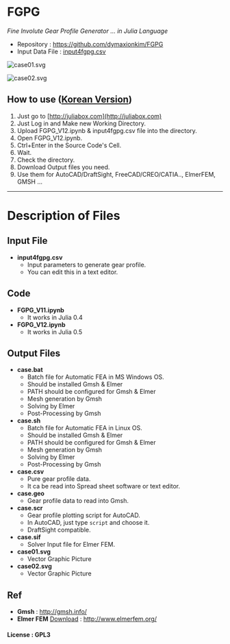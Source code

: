 # FGPG
_Fine Involute Gear Profile Generator ... in Julia Language_

* Repository : <https://github.com/dymaxionkim/FGPG>
* Input Data File : [input4fgpg.csv](https://github.com/dymaxionkim/FGPG/blob/master/input4fgpg.csv)

![case01.svg](http://1.bp.blogspot.com/-F_kEDwR4niE/VW8n2-qTsiI/AAAAAAAAcJA/iV22T-clb6U/s640/20150603_006.png)

![case02.svg](http://1.bp.blogspot.com/-r8eonu7ySqY/VW8n2peQToI/AAAAAAAAcI8/wmAs91TuN6g/s640/20150603_005.png)


## How to use ([Korean Version](http://dymaxionkim.blogspot.kr/search/label/GPG))
1. Just go to [http://juliabox.com](http://juliabox.com)
2. Just Log in and Make new Working Directory.
3. Upload FGPG_V12.ipynb & input4fgpg.csv file into the directory.
4. Open FGPG_V12.ipynb.
5. Ctrl+Enter in the Source Code's Cell.
6. Wait.
7. Check the directory.
8. Download Output files you need.
9. Use them for AutoCAD/DraftSight, FreeCAD/CREO/CATIA.., ElmerFEM, GMSH ...

-----


# Description of Files

## Input File
* __input4fgpg.csv__
  - Input parameters to generate gear profile.
  - You can edit this in a text editor.


## Code
* __FGPG_V11.ipynb__
  - It works in Julia 0.4
* __FGPG_V12.ipynb__
  - It works in Julia 0.5


## Output Files
* __case.bat__
  - Batch file for Automatic FEA in MS Windows OS.
  - Should be installed Gmsh & Elmer
  - PATH should be configured for Gmsh & Elmer
  - Mesh generation by Gmsh
  - Solving by Elmer
  - Post-Processing by Gmsh
* __case.sh__
  - Batch file for Automatic FEA in Linux OS.
  - Should be installed Gmsh & Elmer
  - PATH should be configured for Gmsh & Elmer
  - Mesh generation by Gmsh
  - Solving by Elmer
  - Post-Processing by Gmsh
* __case.csv__
  - Pure gear profile data.
  - It ca be read into Spread sheet software or text editor.
* __case.geo__
  - Gear profile data to read into Gmsh.
* __case.scr__
  - Gear profile plotting script for AutoCAD.
  - In AutoCAD, just type `script` and choose it.
  - DraftSight compatible.
* __case.sif__
  - Solver Input file for Elmer FEM.
* __case01.svg__
  - Vector Graphic Picture
* __case02.svg__
  - Vector Graphic Picture

## Ref
* __Gmsh__ : <http://gmsh.info/>
* __Elmer FEM__ [Download](http://www.nic.funet.fi/pub/sci/physics/elmer/bin/) : <http://www.elmerfem.org/>

#### License : GPL3
